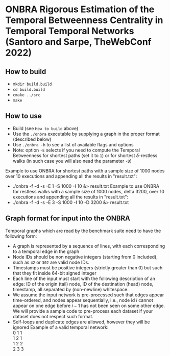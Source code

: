 # ONBRA Rigorous Estimation of the Temporal Betweenness Centrality in Temporal Temporal Networks (Santoro and Sarpe, TheWebConf 2022) 

## How to build

- `mkdir build.build`
- `cd build.build`
- `cmake ../src`
- `make`

## How to use

 - Build (see `How to build` above)
 - Use the `./onbra` executable by supplying a graph in the proper format (described below)
 - Use `./onbra -h` to see a list of available flags and options
 - Note: option `-E` selects if you need to compute the Temporal Betweenness for shortest paths (set it to `1`) or for shortest $\delta$-restless walks (in such case you will also nead the parameter `-D`)
  
 Example to use ONBRA for shortest paths with a sample size of 1000 nodes over 10 executions and appending all the results in "result.txt":
 - ./onbra -f <filename> -d -s -E 1 -S 1000 -I 10 &> result.txt
 Example to use ONBRA for restless walks with a sample size of 1000 nodes, delta 3200, over 10 executions and appending all the results in "result.txt":
 - ./onbra -f <filename> -d -s -E 3 -S 1000 -I 10 -D 3200 &> result.txt

## Graph format for input into the ONBRA

Temporal graphs which are read by the benchmark suite need to have the following form:
 - A graph is represented by a sequence of lines, with each corresponding to a temporal edge in the graph
 - Node IDs should be non negative integers (starting from 0 included), such as `42` or `302` are valid node IDs. 
 - Timestamps must be positive integers (strictly greater than 0) but such that they fit inside 64-bit signed integer
 - Each line of the input must start with the following description of an edge: ID of the origin (tail) node, ID of the destination (head) node, timestamp, all separated by (non-newline) whitespace.
 - We assume the input network is pre-processed such that edges appear time-ordered, and nodes appear sequentially, i.e., node id $i$ cannot appear on one edge before $i-1$ has not been seen on some other edge. We will provide a sample code to pre-process each dataset if your dataset does not respect such format.
 - Self-loops and duplicate edges are allowed, however they will be ignored
Example of a valid temporal network:\
    0 1 1\
    1 2 1\
    1 2 2\
    2 3 3
